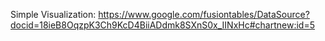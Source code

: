 
Simple Visualization:
https://www.google.com/fusiontables/DataSource?docid=18ieB8OqzpK3Ch9KcD4BiiADdmk8SXnS0x_IINxHc#chartnew:id=5

